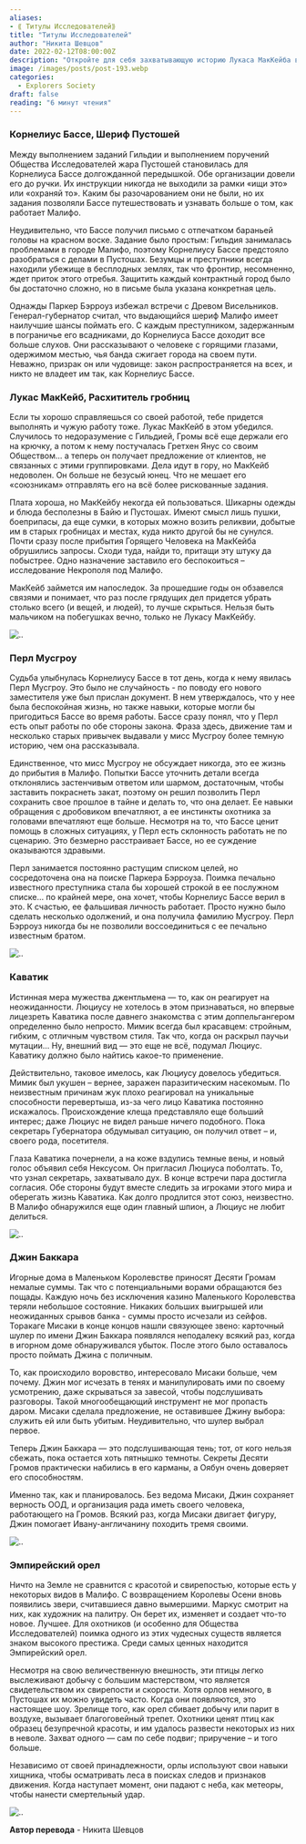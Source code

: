 ```yaml
---
aliases: 
- ⟪ Титулы Исследователей⟫
title: "Титулы Исследователей"
author: "Никита Шевцов"
date: 2022-02-12T08:00:00Z
description: "Откройте для себя захватывающую историю Лукаса МакКейба в Малифо, где его безупречная трудовая этика приводит к неожиданным неприятностям. Поскольку Гильдия и Гремлины все еще борются за его лояльность, МакКейб сталкивается со все более опасными задачами для новых клиентов, пытаясь защитить свою репутацию. Следуйте за ним, пока он путешествует по предательскому миру Байю и Пустошей, ищет реликвии и раскрывает секреты в Некрополе под Малифо. Сможет ли Маккейб выжить в предстоящих испытаниях? Узнайте сейчас."
image: /images/posts/post-193.webp
categories:
  - Explorers Society
draft: false
reading: "6 минут чтения"
---
```


### Корнелиус Бассе, Шериф Пустошей

Между выполнением заданий Гильдии и выполнением поручений Общества Исследователей жара Пустошей становилась для Корнелиуса Бассе долгожданной передышкой. Обе организации довели его до ручки. Их инструкции никогда не выходили за рамки «ищи это» или «охраняй то». Каким бы разочарованием они не были, но их задания позволяли Бассе путешествовать и узнавать больше о том, как работает Малифо.

Неудивительно, что Бассе получил письмо с отпечатком бараньей головы на красном воске. Задание было простым: Гильдия занималась проблемами в городе Малифо, поэтому Корнелиусу Бассе предстояло разобраться с делами в Пустошах. Безумцы и преступники всегда находили убежище в бесплодных землях, так что фронтир, несомненно, ждет приток этого отребья. Защитить каждый контрактный город было бы достаточно сложно, но в письме была указана конкретная цель.

Однажды Паркер Бэрроуз избежал встречи с Древом Висельников. Генерал-губернатор считал, что выдающийся шериф Малифо имеет наилучшие шансы поймать его. С каждым преступником, задержанным в пограничье его всадниками, до Корнелиуса Бассе доходит все больше слухов. Они рассказывают о человеке с горящими глазами, одержимом местью, чья банда сжигает города на своем пути. Неважно, призрак он или чудовище: закон распространяется на всех, и никто не владеет им так, как Корнелиус Бассе.

### Лукас МакКейб, Расхититель гробниц

Если ты хорошо справляешься со своей работой, тебе придется выполнять и чужую работу тоже. Лукас МакКейб в этом убедился. Случилось то недоразумение с Гильдией, Громы всё еще держали его на крючку, а потом к нему постучалась Гретхен Янус со своим Обществом… а теперь он получает предложение от клиентов, не связанных с этими группировками. Дела идут в гору, но МакКейб недоволен. Он больше не безусый юнец. Что не мешает его «союзникам» отправлять его на всё более рискованные задания.

Плата хороша, но МакКейбу некогда ей пользоваться. Шикарны одежды и блюда бесполезны в Байю и Пустошах. Имеют смысл лишь пушки, боеприпасы, да еще сумки, в которых можно возить реликвии, добытые им в старых гробницах и местах, куда никто другой бы не сунулся. Почти сразу после прибытия Горящего Человека на МакКейба обрушились запросы. Сходи туда, найди то, притащи эту штуку да побыстрее. Одно назначение заставило его беспокоиться – исследование Некрополя под Малифо.

МакКейб займется им напоследок. За прошедшие годы он обзавелся связями и понимает, что раз после грядущих дел придется убрать столько всего (и вещей, и людей), то лучше скрыться. Нельзя быть мальчиком на побегушках вечно, только не Лукасу МакКейбу.

![..](/images/posts/post-193_img1.webp)


### Перл Мусгроу

Судьба улыбнулась Корнелиусу Бассе в тот день, когда к нему явилась Перл Мусгроу. Это было не случайность - по поводу его нового заместителя уже был прислан документ. В нем утверждалось, что у нее была беспокойная жизнь, но также навыки, которые могли бы пригодиться Бассе во время работы. Бассе сразу понял, что у Перл есть опыт работы по обе стороны закона. Фраза здесь, движение там и несколько старых привычек выдавали у мисс Мусгроу более темную историю, чем она рассказывала.

Единственное, что мисс Мусгроу не обсуждает никогда, это ее жизнь до прибытия в Малифо. Попытки Бассе уточнить детали всегда отклонялись застенчивым ответом или шармом, достаточным, чтобы заставить покраснеть закат, поэтому он решил позволить Перл сохранить свое прошлое в тайне и делать то, что она делает. Ее навыки обращения с дробовиком впечатляют, а ее инстинкты охотника за головами впечатляют еще больше. Несмотря на то, что Бассе ценит помощь в сложных ситуациях, у Перл есть склонность работать не по сценарию. Это безмерно расстраивает Бассе, но ее суждение оказываются здравыми.

Перл занимается постоянно растущим списком целей, но сосредоточена она на поиске Паркера Бэрроуза. Поимка печально известного преступника стала бы хорошей строкой в ее послужном списке… по крайней мере, она хочет, чтобы Корнелиус Бассе верил в это. К счастью, ее фальшивая личность работает. Просто нужно было сделать несколько одолжений, и она получила фамилию Мусгроу. Перл Бэрроуз никогда бы не позволили воссоединиться с ее печально известным братом.

![..](/images/posts/post-193_img2.webp)


### Каватик

Истинная мера мужества джентльмена — то, как он реагирует на неожиданности. Люциусу не хотелось в этом признаваться, но впервые лицезреть Каватика после давнего знакомства с этим доппельгангером определенно было непросто. Мимик всегда был красавцем: стройным, гибким, с отличным чувством стиля. Так что, когда он раскрыл паучьи мутации… Ну, внешний вид — это еще не всё, подумал Люциус. Каватику должно было найтись какое-то применение.

Действительно, таковое имелось, как Люциусу довелось убедиться. Мимик был укушен – вернее, заражен паразитическим насекомым. По неизвестным причинам жук плохо реагировал на уникальные способности перевертыша, из-за чего лицо Каватика постоянно искажалось. Происхождение клеща представляло еще больший интерес; даже Люциус не видел раньше ничего подобного. Пока секретарь Губернатора обдумывал ситуацию, он получил ответ – и, своего рода, посетителя.

Глаза Каватика почернели, а на коже вздулись темные вены, и новый голос объявил себя Нексусом. Он пригласил Люциуса поболтать. То, что узнал секретарь, захватывало дух. В конце встречи пара достигла согласия. Обе стороны будут вместе следить за игроками этого мира и оберегать жизнь Каватика. Как долго продлится этот союз, неизвестно. В Малифо обнаружился еще один главный шпион, а Люциус не любит делиться.

![..](/images/posts/post-193_img3.webp)


### Джин Баккара

Игорные дома в Маленьком Королевстве приносят Десяти Громам немалые суммы. Так что с потенциальными ворами обращаются без пощады. Каждую ночь без исключения казино Маленького Королевства теряли небольшое состояние. Никаких больших выигрышей или неожиданных срывов банка - суммы просто исчезали из сейфов. Торакаге Мисаки в конце концов нашли связующее звено: карточный шулер по имени Джин Баккара появлялся неподалеку всякий раз, когда в игорном доме обнаруживался убыток. После этого было оставалось просто поймать Джина с поличным.

То, как происходило воровство, интересовало Мисаки больше, чем почему. Джин мог исчезать в тенях и манипулировать ими по своему усмотрению, даже скрываться за завесой, чтобы подслушивать разговоры. Такой многообещающий инструмент не мог пропасть даром. Мисаки сделала предложение, не оставившее Джину выбора: служить ей или быть убитым. Неудивительно, что шулер выбрал первое.

Теперь Джин Баккара — это подслушивающая тень; тот, от кого нельзя сбежать, пока остается хоть пятнышко темноты. Секреты Десяти Громов практически набились в его карманы, а Оябун очень доверяет его способностям.

Именно так, как и планировалось. Без ведома Мисаки, Джин сохраняет верность ООД, и организация рада иметь своего человека, работающего на Громов. Всякий раз, когда Мисаки двигает фигуру, Джин помогает Ивану-англичанину походить тремя своими.

![..](/images/posts/post-193_img4.webp)


### Эмпирейский орел

Ничто на Земле не сравнится с красотой и свирепостью, которые есть у некоторых видов в Малифо. С возвращением Королевы Осени вновь появились звери, считавшиеся давно вымершими. Маркус смотрит на них, как художник на палитру. Он берет их, изменяет и создает что-то новое. Лучшее. Для охотников (и особенно для Общества Исследователей) поимка одного из этих чудесных существ является знаком высокого престижа. Среди самых ценных находится Эмпирейский орел.

Несмотря на свою величественную внешность, эти птицы легко выслеживают добычу с большим мастерством, что является свидетельством их свирепости и скорости. Хотя орлов немного, в Пустошах их можно увидеть часто. Когда они появляются, это настоящее шоу. Зрелище того, как орел сбивает добычу или парит в воздухе, вызывает благоговейный трепет. Охотники ценят птиц как образец безупречной красоты, и им удалось развести некоторых из них в неволе. Захват одного — сам по себе подвиг; приручение – и того больше.

Независимо от своей принадлежности, орлы используют свои навыки хищника, чтобы осматривать леса в поисках следов и признаков движения. Когда наступает момент, они падают с неба, как метеоры, чтобы нанести смертельный удар.

![..](/images/posts/post-193_img5.webp)



**Автор перевода** - Никита Шевцов

